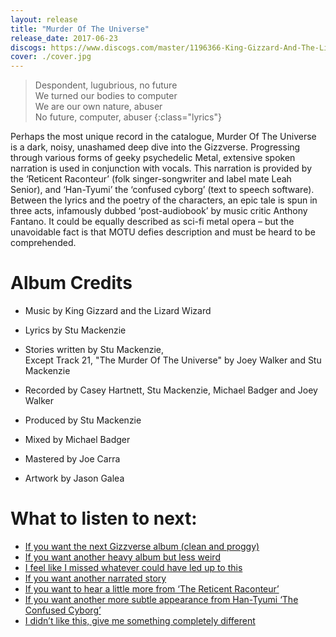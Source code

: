 ```yaml
---
layout: release
title: "Murder Of The Universe"
release_date: 2017-06-23
discogs: https://www.discogs.com/master/1196366-King-Gizzard-And-The-Lizard-Wizard-Murder-Of-The-Universe
cover: ./cover.jpg
---
```


> Despondent, lugubrious, no future  
> We turned our bodies to computer  
> We are our own nature, abuser  
> No future, computer, abuser
{:class="lyrics"}

Perhaps the most unique record in the catalogue, Murder Of The Universe is a dark, noisy, unashamed deep dive into the Gizzverse. Progressing through various forms of geeky psychedelic Metal, extensive spoken narration is used in conjunction with vocals. This narration is provided by the ‘Reticent Raconteur’ (folk singer-songwriter and label mate Leah Senior), and ‘Han-Tyumi’ the ‘confused cyborg’ (text to speech software). Between the lyrics and the poetry of the characters, an epic tale is spun in three acts, infamously dubbed ‘post-audiobook’ by music critic Anthony Fantano. It could be equally described as sci-fi metal opera – but the unavoidable fact is that MOTU defies description and must be heard to be comprehended.

# Album Credits

* Music by King Gizzard and the Lizard Wizard

* Lyrics by Stu Mackenzie

* Stories written by Stu Mackenzie,  
Except Track 21, "The Murder Of The Universe"  by Joey Walker and Stu Mackenzie

* Recorded by Casey Hartnett, Stu Mackenzie, Michael Badger and Joey Walker
* Produced by Stu Mackenzie
* Mixed by Michael Badger
* Mastered by Joe Carra
* Artwork by Jason Galea

# What to listen to next:

*   [If you want the next Gizzverse album (clean and proggy)](../polygondwanaland)
*   [If you want another heavy album but less weird](../infest-the-rats-nest)
*   [I feel like I missed whatever could have led up to this](../nonagon-infinity)
*   [If you want another narrated story](../eyes-like-the-sky)
*   [If you want to hear a little more from ‘The Reticent Raconteur’](../polygondwanaland)
*   [If you want another more subtle appearance from Han-Tyumi ‘The Confused Cyborg’](../sketches-of-brunswick-east)
*   [I didn’t like this, give me something completely different](../paper-mache-dream-balloon)
